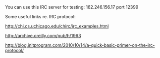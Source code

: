 You can use this IRC server for testing: 162.246.156.17 port 12399

Some useful links re. IRC protocol:

http://chi.cs.uchicago.edu/chirc/irc_examples.html

http://archive.oreilly.com/pub/h/1963


http://blog.initprogram.com/2010/10/14/a-quick-basic-primer-on-the-irc-protocol/
